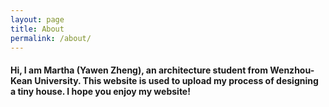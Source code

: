 ```yaml
---
layout: page
title: About
permalink: /about/
---
```


#### Hi, I am Martha (Yawen Zheng), an architecture student from Wenzhou-Kean University. This website is used to upload my process of designing a tiny house. I hope you enjoy my website!


